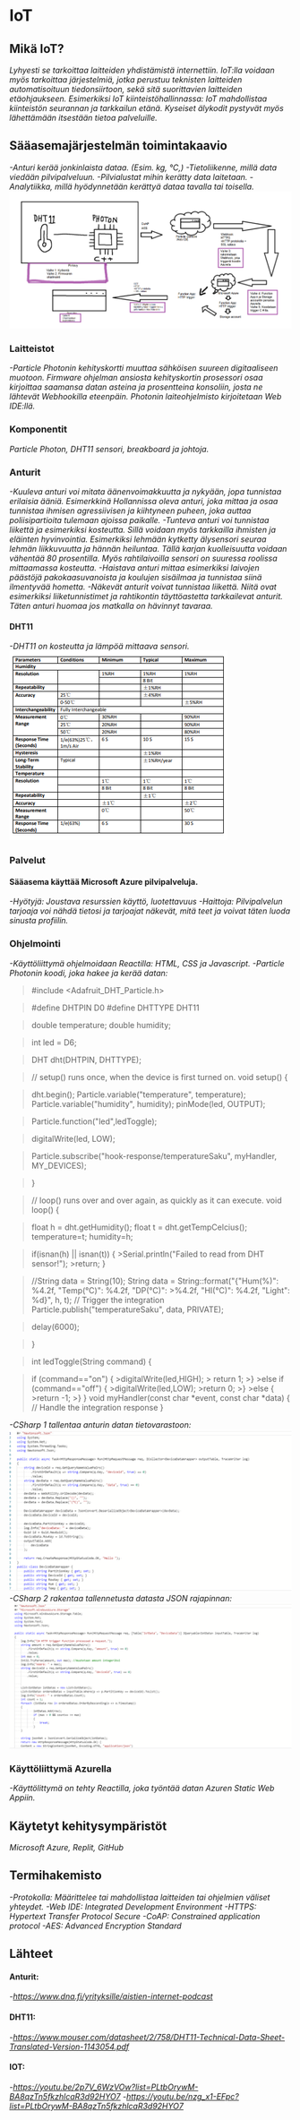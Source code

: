 # IoT

## Mikä IoT?
*Lyhyesti se tarkoittaa laitteiden yhdistämistä internettiin. IoT:lla voidaan myös tarkoittaa järjestelmiä, jotka perustuu teknisten laitteiden automatisoituun tiedonsiirtoon, sekä sitä suorittavien laitteiden etäohjaukseen.
Esimerkiksi IoT kiinteistöhallinnassa: IoT mahdollistaa kiinteistön seurannan ja tarkkailun etänä. Kyseiset älykodit pystyvät myös lähettämään itsestään tietoa palveluille.*
## Sääasemajärjestelmän toimintakaavio
*-Anturi kerää jonkinlaista dataa. (Esim. kg, °C,)
 -Tietoliikenne, millä data viedään pilvipalveluun.
 -Pilvialustat mihin kerätty data laitetaan.
 -Analytiikka, millä hyödynnetään kerättyä dataa tavalla tai toisella.*
![Kaavio](public/toimintakaavio.png)
### Laitteistot
*-Particle Photonin kehityskortti muuttaa sähköisen suureen digitaaliseen muotoon. Firmware ohjelman ansiosta kehityskortin prosessori osaa kirjoittaa saamansa datan asteina ja prosentteina konsoliin, josta ne lähtevät Webhookilla eteenpäin. Photonin laiteohjelmisto kirjoitetaan Web IDE:llä.*
### Komponentit
*Particle Photon, DHT11 sensori, breakboard ja johtoja.*
### Anturit
*-Kuuleva anturi voi mitata äänenvoimakkuutta ja nykyään, jopa tunnistaa erilaisia ääniä. Esimerkkinä Hollannissa oleva anturi, joka mittaa ja osaa tunnistaa ihmisen agressiivisen ja kiihtyneen puheen, joka auttaa poliisipartioita tulemaan ajoissa paikalle.
-Tunteva anturi voi tunnistaa liikettä ja esimerkiksi kosteutta. Sillä voidaan myös tarkkailla ihmisten ja eläinten hyvinvointia. Esimerkiksi lehmään kytketty älysensori seuraa lehmän liikkuvuutta ja hännän heiluntaa. Tällä karjan kuolleisuutta voidaan vähentää 80 prosentilla. Myös rahtilaivoilla sensori on suuressa roolissa mittaamassa kosteutta.
-Haistava anturi mittaa esimerkiksi laivojen päästöjä pakokaasuvanoista ja koulujen sisäilmaa ja tunnistaa siinä ilmentyvää hometta.
-Näkevät anturit voivat tunnistaa liikettä. Niitä ovat esimerkiksi liiketunnistimet ja rahtikontin täyttöastetta tarkkailevat anturit. Täten anturi huomaa jos matkalla on hävinnyt tavaraa.*
#### DHT11
*-DHT11 on kosteutta ja lämpöä mittaava sensori.*
![DHT11](public/dht11.png)
### Palvelut
  #### Sääasema käyttää Microsoft Azure pilvipalveluja.
  *-Hyötyjä: Joustava resurssien käyttö, luotettavuus
  -Haittoja: Pilvipalvelun tarjoaja voi nähdä tietosi ja tarjoajat näkevät, mitä teet ja voivat täten luoda sinusta profiilin.*
### Ohjelmointi
*-Käyttöliittymä ohjelmoidaan Reactilla: HTML, CSS ja Javascript.
-Particle Photonin koodi, joka hakee ja kerää datan:*

>#include <Adafruit_DHT_Particle.h>

>#define DHTPIN D0
>#define DHTTYPE DHT11

>double temperature;
>double humidity;

>int led = D6; 

>DHT dht(DHTPIN, DHTTYPE);

>// setup() runs once, when the device is first turned on.
>void setup() {
  
 > dht.begin();
  >Particle.variable("temperature", temperature);
  >Particle.variable("humidity", humidity);
  >pinMode(led, OUTPUT); 
  
   >Particle.function("led",ledToggle);
  
  >digitalWrite(led, LOW);

 
  
  >Particle.subscribe("hook-response/temperatureSaku", myHandler, MY_DEVICES);
  
>}

>// loop() runs over and over again, as quickly as it can execute.
>void loop() {

  >float h = dht.getHumidity();
  >float t = dht.getTempCelcius();
  >temperature=t;
  >humidity=h;

  >if(isnan(h) || isnan(t)) {
    >Serial.println("Failed to read from DHT sensor!");
    >return;
  >}
  
  >//String data = String(10);
  >String data = String::format("{\"Hum(\%)\": %4.2f, \"Temp(°C)\": %4.2f, \"DP(°C)\": >%4.2f, \"HI(°C)\": %4.2f, \"Light\": %d}", h, t);
  >// Trigger the integration
  >Particle.publish("temperatureSaku", data, PRIVATE);
  
  >delay(6000);

>}

>int ledToggle(String command) {

   > if (command=="on") {
        >digitalWrite(led,HIGH);
       > return 1;
    >}
    >else if (command=="off") {
        >digitalWrite(led,LOW);
        >return 0;
    >}
    >else {
        >return -1;
    >}
}
>void myHandler(const char *event, const char *data) {
 > // Handle the integration response
>}
          

*-CSharp 1 tallentaa anturin datan tietovarastoon:
![CSharp 1](public/CSharp1.png)
-CSharp 2 rakentaa tallennetusta datasta JSON rajapinnan:*
![CSharp 2](public/CSharp2.png)
### Käyttöliittymä Azurella
*-Käyttölittymä on tehty Reactilla, joka työntää datan Azuren Static Web Appiin.*
## Käytetyt kehitysympäristöt
*Microsoft Azure, Replit, GitHub*
## Termihakemisto
*-Protokolla: Määrittelee tai mahdollistaa laitteiden tai ohjelmien väliset yhteydet.
-Web IDE: Integrated Development Environment
-HTTPS: Hypertext Transfer Protocol Secure
-CoAP: Constrained application protocol
-AES: Advanced Encryption Standard*
## Lähteet
#### Anturit: 
*-https://www.dna.fi/yrityksille/aistien-internet-podcast*
#### DHT11: 
-*https://www.mouser.com/datasheet/2/758/DHT11-Technical-Data-Sheet-Translated-Version-1143054.pdf*
#### IOT: 
*-https://youtu.be/2p7V_6WzVOw?list=PLtbOrywM-BA8qzTn5fkzhlcaR3d92HYO7
-https://youtu.be/nzg_x1-EFpc?list=PLtbOrywM-BA8qzTn5fkzhlcaR3d92HYO7*